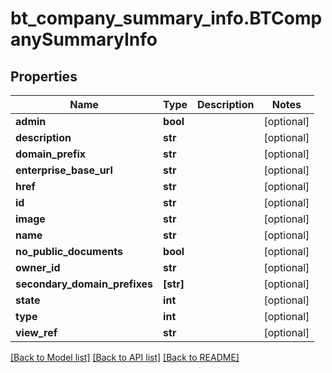 # bt_company_summary_info.BTCompanySummaryInfo

## Properties
Name | Type | Description | Notes
------------ | ------------- | ------------- | -------------
**admin** | **bool** |  | [optional] 
**description** | **str** |  | [optional] 
**domain_prefix** | **str** |  | [optional] 
**enterprise_base_url** | **str** |  | [optional] 
**href** | **str** |  | [optional] 
**id** | **str** |  | [optional] 
**image** | **str** |  | [optional] 
**name** | **str** |  | [optional] 
**no_public_documents** | **bool** |  | [optional] 
**owner_id** | **str** |  | [optional] 
**secondary_domain_prefixes** | **[str]** |  | [optional] 
**state** | **int** |  | [optional] 
**type** | **int** |  | [optional] 
**view_ref** | **str** |  | [optional] 

[[Back to Model list]](../README.md#documentation-for-models) [[Back to API list]](../README.md#documentation-for-api-endpoints) [[Back to README]](../README.md)



